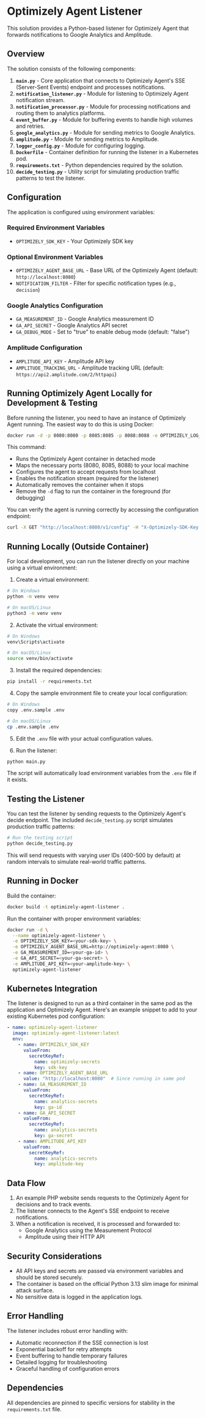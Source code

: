 # Optimizely Agent Listener

This solution provides a Python-based listener for Optimizely Agent that forwards notifications to Google Analytics and Amplitude.

## Overview

The solution consists of the following components:

1. **`main.py`** - Core application that connects to Optimizely Agent's SSE (Server-Sent Events) endpoint and processes notifications.
2. **`notification_listener.py`** - Module for listening to Optimizely Agent notification stream.
3. **`notification_processor.py`** - Module for processing notifications and routing them to analytics platforms.
4. **`event_buffer.py`** - Module for buffering events to handle high volumes and retries.
5. **`google_analytics.py`** - Module for sending metrics to Google Analytics.
6. **`amplitude.py`** - Module for sending metrics to Amplitude.
7. **`logger_config.py`** - Module for configuring logging.
8. **`Dockerfile`** - Container definition for running the listener in a Kubernetes pod.
9. **`requirements.txt`** - Python dependencies required by the solution.
10. **`decide_testing.py`** - Utility script for simulating production traffic patterns to test the listener.

## Configuration

The application is configured using environment variables:

### Required Environment Variables

- `OPTIMIZELY_SDK_KEY` - Your Optimizely SDK key

### Optional Environment Variables

- `OPTIMIZELY_AGENT_BASE_URL` - Base URL of the Optimizely Agent (default: `http://localhost:8080`)
- `NOTIFICATION_FILTER` - Filter for specific notification types (e.g., `decision`)

### Google Analytics Configuration

- `GA_MEASUREMENT_ID` - Google Analytics measurement ID
- `GA_API_SECRET` - Google Analytics API secret
- `GA_DEBUG_MODE` - Set to "true" to enable debug mode (default: "false")

### Amplitude Configuration

- `AMPLITUDE_API_KEY` - Amplitude API key
- `AMPLITUDE_TRACKING_URL` - Amplitude tracking URL (default: `https://api2.amplitude.com/2/httpapi`)


## Running Optimizely Agent Locally for Development & Testing

Before running the listener, you need to have an instance of Optimizely Agent running. The easiest way to do this is using Docker:

```bash
docker run -d -p 8080:8080 -p 8085:8085 -p 8088:8088 -e OPTIMIZELY_LOG_PRETTY=true -e OPTIMIZELY_SERVER_HOST=0.0.0.0 -e OPTIMIZELY_SERVER_ALLOWEDHOSTS=localhost,127.0.0.1 -e OPTIMIZELY_API_ENABLENOTIFICATIONS=1 --rm optimizely/agent
```

This command:
- Runs the Optimizely Agent container in detached mode
- Maps the necessary ports (8080, 8085, 8088) to your local machine
- Configures the agent to accept requests from localhost
- Enables the notification stream (required for the listener)
- Automatically removes the container when it stops
- Remove the `-d` flag to run the container in the foreground (for debugging)

You can verify the agent is running correctly by accessing the configuration endpoint:

```bash
curl -X GET "http://localhost:8080/v1/config" -H "X-Optimizely-SDK-Key: YOUR_SDK_KEY"
```

## Running Locally (Outside Container)

For local development, you can run the listener directly on your machine using a virtual environment:

1. Create a virtual environment:

```bash
# On Windows
python -m venv venv

# On macOS/Linux
python3 -m venv venv
```

2. Activate the virtual environment:

```bash
# On Windows
venv\Scripts\activate

# On macOS/Linux
source venv/bin/activate
```

3. Install the required dependencies:

```bash
pip install -r requirements.txt
```

4. Copy the sample environment file to create your local configuration:

```bash
# On Windows
copy .env.sample .env

# On macOS/Linux
cp .env.sample .env
```

5. Edit the `.env` file with your actual configuration values.

6. Run the listener:

```bash
python main.py
```

The script will automatically load environment variables from the `.env` file if it exists.

## Testing the Listener

You can test the listener by sending requests to the Optimizely Agent's decide endpoint. The included `decide_testing.py` script simulates production traffic patterns:

```bash
# Run the testing script
python decide_testing.py
```

This will send requests with varying user IDs (400-500 by default) at random intervals to simulate real-world traffic patterns.

## Running in Docker

Build the container:

```bash
docker build -t optimizely-agent-listener .
```

Run the container with proper environment variables:

```bash
docker run -d \
  --name optimizely-agent-listener \
  -e OPTIMIZELY_SDK_KEY=<your-sdk-key> \
  -e OPTIMIZELY_AGENT_BASE_URL=http://optimizely-agent:8080 \
  -e GA_MEASUREMENT_ID=<your-ga-id> \
  -e GA_API_SECRET=<your-ga-secret> \
  -e AMPLITUDE_API_KEY=<your-amplitude-key> \
  optimizely-agent-listener
```

## Kubernetes Integration

The listener is designed to run as a third container in the same pod as the application and Optimizely Agent. Here's an example snippet to add to your existing Kubernetes pod configuration:

```yaml
- name: optimizely-agent-listener
  image: optimizely-agent-listener:latest
  env:
    - name: OPTIMIZELY_SDK_KEY
      valueFrom:
        secretKeyRef:
          name: optimizely-secrets
          key: sdk-key
    - name: OPTIMIZELY_AGENT_BASE_URL
      value: "http://localhost:8080"  # Since running in same pod
    - name: GA_MEASUREMENT_ID
      valueFrom:
        secretKeyRef:
          name: analytics-secrets
          key: ga-id
    - name: GA_API_SECRET
      valueFrom:
        secretKeyRef:
          name: analytics-secrets
          key: ga-secret
    - name: AMPLITUDE_API_KEY
      valueFrom:
        secretKeyRef:
          name: analytics-secrets
          key: amplitude-key
```

## Data Flow

1. An example PHP website sends requests to the Optimizely Agent for decisions and to track events.
2. The listener connects to the Agent's SSE endpoint to receive notifications.
3. When a notification is received, it is processed and forwarded to:
   - Google Analytics using the Measurement Protocol
   - Amplitude using their HTTP API

## Security Considerations

- All API keys and secrets are passed via environment variables and should be stored securely.
- The container is based on the official Python 3.13 slim image for minimal attack surface.
- No sensitive data is logged in the application logs.

## Error Handling

The listener includes robust error handling with:
- Automatic reconnection if the SSE connection is lost
- Exponential backoff for retry attempts
- Event buffering to handle temporary failures
- Detailed logging for troubleshooting
- Graceful handling of configuration errors

## Dependencies

All dependencies are pinned to specific versions for stability in the `requirements.txt` file.
